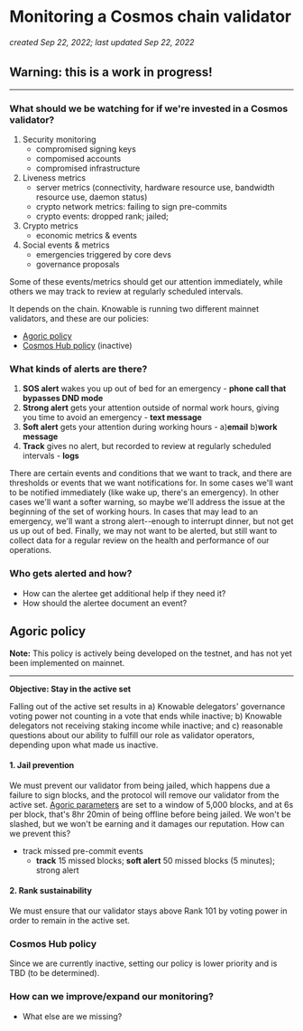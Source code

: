 # Monitoring a Cosmos chain validator
###### *created Sep 22, 2022; last updated Sep 22, 2022*
## Warning: this is a work in progress!
----

### What should we be watching for if we're invested in a Cosmos validator?
1. Security monitoring
    - compromised signing keys
    - compomised accounts
    - compromised infrastructure
2. Liveness metrics
    - server metrics (connectivity, hardware resource use, bandwidth resource use, daemon status)
    - crypto network metrics: failing to sign pre-commits
    - crypto events: dropped rank; jailed;
3. Crypto metrics
    - economic metrics & events
4. Social events & metrics
    - emergencies triggered by core devs
    - governance proposals

Some of these events/metrics should get our attention immediately, while others we may track to review at regularly scheduled intervals.

It depends on the chain. Knowable is running two different mainnet validators, and these are our policies:
- [Agoric policy](#agoric-policy)
- [Cosmos Hub policy](#cosmos-hub-policy) (inactive)

### What kinds of alerts are there?
1. **SOS alert** wakes you up out of bed for an emergency - **phone call that bypasses DND mode**
2. **Strong alert** gets your attention outside of normal work hours, giving you time to avoid an emergency - **text message**
3. **Soft alert** gets your attention during working hours - a)**email** b)**work message**
4. **Track** gives no alert, but recorded to review at regularly scheduled intervals - **logs**

There are certain events and conditions that we want to track, and there are thresholds or events that we want notifications for.
In some cases we'll want to be notified immediately (like wake up, there's an emergency). In other cases we'll want a softer warning, so
maybe we'll address the issue at the beginning of the set of working hours. In cases that may lead to an emergency, we'll want a strong alert--enough to interrupt dinner, but not get us up out of bed. Finally, we may not want to be alerted, but still want to collect data for a regular review on the health and performance of our operations.

### Who gets alerted and how?
- How can the alertee get additional help if they need it?
- How should the alertee document an event? 

## Agoric policy

**Note:** This policy is actively being developed on the testnet, and has not yet been implemented on mainnet.

---

**Objective: Stay in the active set**

Falling out of the active set results in a) Knowable delegators' governance voting power not counting in a vote that ends while inactive; b) Knowable delegators not receiving staking income while inactive; and c) reasonable questions about our ability to fulfill our role as validator operators, depending upon what made us inactive.

#### 1. Jail prevention
We must prevent our validator from being jailed, which happens due a failure to sign blocks, and the protocol will remove our validator from the active set.
[Agoric parameters](https://bigdipper.live/agoric/params) are set to a window of 5,000 blocks, and at 6s per block, that's 8hr 20min of being offline before being jailed. We won't be slashed, but we won't be earning and it damages our reputation. How can we prevent this?

- track missed pre-commit events
    - **track** 15 missed blocks; **soft alert** 50 missed blocks (5 minutes); strong alert 

#### 2. Rank sustainability
We must ensure that our validator stays above Rank 101 by voting power in order to remain in the active set.


### Cosmos Hub policy
Since we are currently inactive, setting our policy is lower priority and is TBD (to be determined).

### How can we improve/expand our monitoring?
- What else are we missing?
